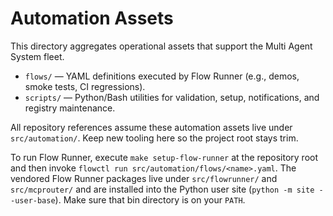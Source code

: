 # Automation Assets

This directory aggregates operational assets that support the Multi Agent System fleet.

- `flows/` — YAML definitions executed by Flow Runner (e.g., demos, smoke tests, CI regressions).
- `scripts/` — Python/Bash utilities for validation, setup, notifications, and registry maintenance.

All repository references assume these automation assets live under `src/automation/`. Keep new tooling here so the project root stays trim.

To run Flow Runner, execute `make setup-flow-runner` at the repository root and then invoke `flowctl run src/automation/flows/<name>.yaml`. The vendored Flow Runner packages live under `src/flowrunner/` and `src/mcprouter/` and are installed into the Python user site (`python -m site --user-base`). Make sure that bin directory is on your `PATH`.
